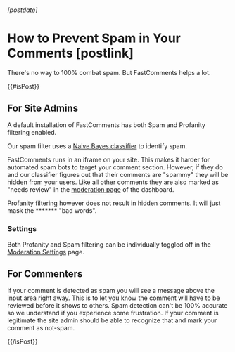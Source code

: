 ###### [postdate]
# How to Prevent Spam in Your Comments [postlink]

There's no way to 100% combat spam. But FastComments helps a lot.

{{#isPost}}

## For Site Admins

A default installation of FastComments has both Spam and Profanity filtering enabled.

Our spam filter uses a <a href="https://en.wikipedia.org/wiki/Naive_Bayes_classifier" target="_blank">Naive Bayes classifier</a> to identify spam.

FastComments runs in an iframe on your site. This makes it harder for automated spam bots to target your comment section. However, if they do
and our classifier figures out that their comments are "spammy" they will be hidden from your users. Like all other comments they are also marked as
"needs review" in the <a href="https://fastcomments.com/auth/my-account/moderate-comments" target="_blank">moderation page</a> of the dashboard.

Profanity filtering however does not result in hidden comments. It will just mask the ******* "bad words".

### Settings

Both Profanity and Spam filtering can be individually toggled off in the <a href="https://fastcomments.com/auth/my-account/moderate-comments/settings" target="_blank">Moderation Settings</a> page.

## For Commenters

If your comment is detected as spam you will see a message above the input area right away. This is to let you know the comment will have to be reviewed
before it shows to others. Spam detection can't be 100% accurate so we understand if you experience some frustration. If your comment is legitimate the
site admin should be able to recognize that and mark your comment as not-spam.

{{/isPost}}
